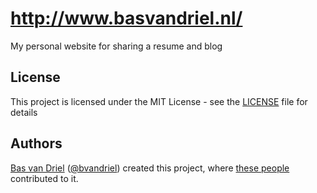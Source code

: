 # http://www.basvandriel.nl/

My personal website for sharing a resume and blog

## License

This project is licensed under the MIT License - see the [LICENSE](LICENSE) file for details

## Authors
[Bas van Driel](https://github.com/basvandriel "Personal GitHub page") ([@bvandriel](https://twitter.com/bvandriel "Personal Twitter page")) created this project, where [these people](https://github.com/basvandriel/WWW/graphs/contributors) contributed to it.